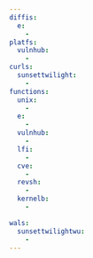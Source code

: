 ```yaml
---
diffis:
  e:
    -
platfs:
  vulnhub:
    -
curls:
  sunsettwilight:
    -
functions:
  unix:
    -
  e:
    -
  vulnhub:
    -
  lfi:
    -
  cve:
    -
  revsh:
    -
  kernelb:
    -

wals:
  sunsettwilightwu:
    -
---
```

